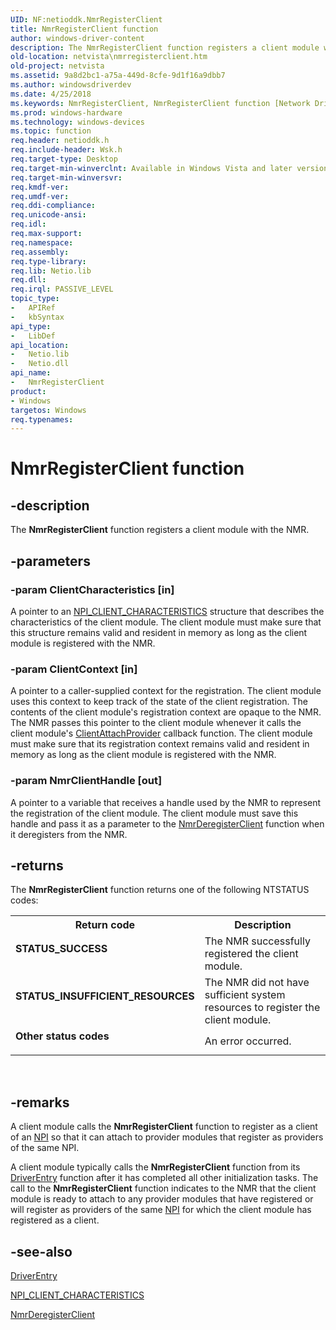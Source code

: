 ```yaml
---
UID: NF:netioddk.NmrRegisterClient
title: NmrRegisterClient function
author: windows-driver-content
description: The NmrRegisterClient function registers a client module with the NMR.
old-location: netvista\nmrregisterclient.htm
old-project: netvista
ms.assetid: 9a8d2bc1-a75a-449d-8cfe-9d1f16a9dbb7
ms.author: windowsdriverdev
ms.date: 4/25/2018
ms.keywords: NmrRegisterClient, NmrRegisterClient function [Network Drivers Starting with Windows Vista], netioddk/NmrRegisterClient, netvista.nmrregisterclient, nmrref_245036b1-3c92-46e6-bc7d-763e91e8b9f3.xml
ms.prod: windows-hardware
ms.technology: windows-devices
ms.topic: function
req.header: netioddk.h
req.include-header: Wsk.h
req.target-type: Desktop
req.target-min-winverclnt: Available in Windows Vista and later versions of the Windows operating   systems.
req.target-min-winversvr: 
req.kmdf-ver: 
req.umdf-ver: 
req.ddi-compliance: 
req.unicode-ansi: 
req.idl: 
req.max-support: 
req.namespace: 
req.assembly: 
req.type-library: 
req.lib: Netio.lib
req.dll: 
req.irql: PASSIVE_LEVEL
topic_type:
-	APIRef
-	kbSyntax
api_type:
-	LibDef
api_location:
-	Netio.lib
-	Netio.dll
api_name:
-	NmrRegisterClient
product:
- Windows
targetos: Windows
req.typenames: 
---
```


# NmrRegisterClient function


## -description


The 
  <b>NmrRegisterClient</b> function registers a client module with the NMR.


## -parameters




### -param ClientCharacteristics [in]

A pointer to an 
     <a href="https://msdn.microsoft.com/03d73a80-0860-4ec7-8eb1-5954f64b6026">
     NPI_CLIENT_CHARACTERISTICS</a> structure that describes the characteristics of the client module. The
     client module must make sure that this structure remains valid and resident in memory as long as the
     client module is registered with the NMR.


### -param ClientContext [in]

A pointer to a caller-supplied context for the registration. The client module uses this context
     to keep track of the state of the client registration. The contents of the client module's registration
     context are opaque to the NMR. The NMR passes this pointer to the client module whenever it calls the
     client module's 
     <a href="https://msdn.microsoft.com/8f8abdb1-d018-4404-a80a-74017c324a0f">ClientAttachProvider</a> callback
     function. The client module must make sure that its registration context remains valid and resident in
     memory as long as the client module is registered with the NMR.


### -param NmrClientHandle [out]

A pointer to a variable that receives a handle used by the NMR to represent the registration of
     the client module. The client module must save this handle and pass it as a parameter to the 
     <a href="https://msdn.microsoft.com/library/windows/hardware/ff568774">NmrDeregisterClient</a> function when it
     deregisters from the NMR.


## -returns



The 
     <b>NmrRegisterClient</b> function returns one of the following NTSTATUS codes:

<table>
<tr>
<th>Return code</th>
<th>Description</th>
</tr>
<tr>
<td width="40%">
<dl>
<dt><b>STATUS_SUCCESS</b></dt>
</dl>
</td>
<td width="60%">
The NMR successfully registered the client module.

</td>
</tr>
<tr>
<td width="40%">
<dl>
<dt><b>STATUS_INSUFFICIENT_RESOURCES</b></dt>
</dl>
</td>
<td width="60%">
The NMR did not have sufficient system resources to register the client module.

</td>
</tr>
<tr>
<td width="40%">
<dl>
<dt><b>Other status codes</b></dt>
</dl>
</td>
<td width="60%">
An error occurred.

</td>
</tr>
</table>
 




## -remarks



A client module calls the 
    <b>NmrRegisterClient</b> function to register as a client of an 
    <a href="https://docs.microsoft.com/en-us/windows-hardware/drivers/network/network-programming-interface">NPI</a> so that it can attach to
    provider modules that register as providers of the same 
    NPI.

A client module typically calls the 
    <b>NmrRegisterClient</b> function from its 
    <a href="https://msdn.microsoft.com/library/windows/hardware/ff552644">DriverEntry</a> function after it has completed
    all other initialization tasks. The call to the 
    <b>NmrRegisterClient</b> function indicates to the NMR that the client module is ready to attach to any
    provider modules that have registered or will register as providers of the same 
    <a href="https://docs.microsoft.com/en-us/windows-hardware/drivers/network/network-programming-interface">NPI</a> for which the client module
    has registered as a client.




## -see-also




<a href="https://msdn.microsoft.com/library/windows/hardware/ff552644">DriverEntry</a>



<a href="https://msdn.microsoft.com/library/windows/hardware/ff568812">NPI_CLIENT_CHARACTERISTICS</a>



<a href="https://msdn.microsoft.com/library/windows/hardware/ff568774">NmrDeregisterClient</a>
 

 

